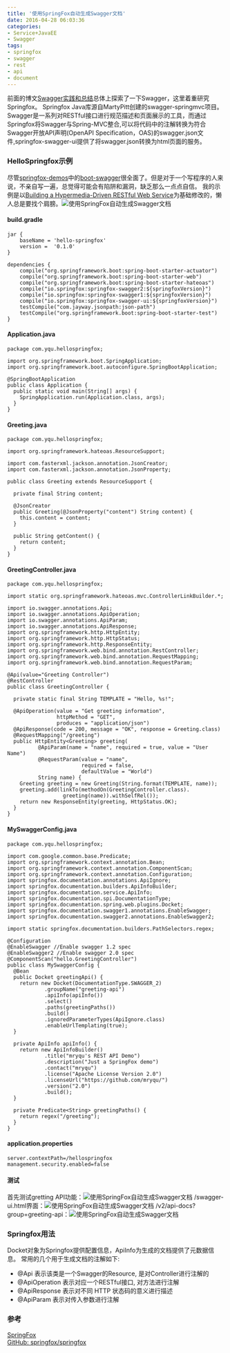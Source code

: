```yaml
---
title: '使用SpringFox自动生成Swagger文档'
date: 2016-04-28 06:03:36
categories: 
- Service+JavaEE
- Swagger
tags: 
- springfox
- swagger
- rest
- api
- document
---
```

前面的博文[Swagger实践和总结](/post/swagger实践和总结)总体上探索了一下Swagger，这里着重研究Springfox。
Springfox Java库源自MartyPitt创建的swagger-springmvc项目。Swagger是一系列对RESTful接口进行规范描述和页面展示的工具，而通过Springfox将Swagger与Spring-MVC整合,可以将代码中的注解转换为符合Swagger开放API声明(OpenAPI Specification，OAS)的swagger.json文件,springfox-swagger-ui提供了将swagger.json转换为html页面的服务。

### HelloSpringfox示例

尽管[springfox-demos](https://github.com/springfox/springfox-demos)中的[boot-swagger](https://github.com/springfox/springfox-demos/tree/master/boot-swagger)很全面了。但是对于一个写程序的人来说，不亲自写一遍，总觉得可能会有陷阱和漏洞，缺乏那么一点点自信。
我的示例是以[Building a Hypermedia-Driven RESTful Web Service](http://spring.io/guides/gs/rest-hateoas/)为基础修改的，懒人总是要找个肩膀。![使用SpringFox自动生成Swagger文档](/images/2016/4/0026uWfMzy7f3qIQ5oj17.png)
#### build.gradle
```
jar {
    baseName = 'hello-springfox'
    version =  '0.1.0'
}

dependencies {
    compile("org.springframework.boot:spring-boot-starter-actuator")
    compile("org.springframework.boot:spring-boot-starter-web")
    compile("org.springframework.boot:spring-boot-starter-hateoas")
    compile("io.springfox:springfox-swagger2:${springfoxVersion}")
    compile("io.springfox:springfox-swagger1:${springfoxVersion}")
    compile("io.springfox:springfox-swagger-ui:${springfoxVersion}")
    testCompile("com.jayway.jsonpath:json-path")
    testCompile("org.springframework.boot:spring-boot-starter-test")
}
```
#### Application.java
```
package com.yqu.hellospringfox;

import org.springframework.boot.SpringApplication;
import org.springframework.boot.autoconfigure.SpringBootApplication;

@SpringBootApplication
public class Application {
  public static void main(String[] args) {
    SpringApplication.run(Application.class, args);
  }
}
```
#### Greeting.java
```
package com.yqu.hellospringfox;

import org.springframework.hateoas.ResourceSupport;

import com.fasterxml.jackson.annotation.JsonCreator;
import com.fasterxml.jackson.annotation.JsonProperty;

public class Greeting extends ResourceSupport {

  private final String content;

  @JsonCreator
  public Greeting(@JsonProperty("content") String content) {
    this.content = content;
  }

  public String getContent() {
    return content;
  }
}
```

#### GreetingController.java
```
package com.yqu.hellospringfox;

import static org.springframework.hateoas.mvc.ControllerLinkBuilder.*;

import io.swagger.annotations.Api;
import io.swagger.annotations.ApiOperation;
import io.swagger.annotations.ApiParam;
import io.swagger.annotations.ApiResponse;
import org.springframework.http.HttpEntity;
import org.springframework.http.HttpStatus;
import org.springframework.http.ResponseEntity;
import org.springframework.web.bind.annotation.RestController;
import org.springframework.web.bind.annotation.RequestMapping;
import org.springframework.web.bind.annotation.RequestParam;

@Api(value="Greeting Controller")
@RestController
public class GreetingController {

  private static final String TEMPLATE = "Hello, %s!";

  @ApiOperation(value = "Get greeting information", 
                httpMethod = "GET", 
                produces = "application/json")
  @ApiResponse(code = 200, message = "OK", response = Greeting.class)
  @RequestMapping("/greeting")
  public HttpEntity<Greeting> greeting(
          @ApiParam(name = "name", required = true, value = "User Name")
          @RequestParam(value = "name", 
                        required = false, 
                        defaultValue = "World")
          String name) {
    Greeting greeting = new Greeting(String.format(TEMPLATE, name));
    greeting.add(linkTo(methodOn(GreetingController.class).
                  greeting(name)).withSelfRel());
    return new ResponseEntity(greeting, HttpStatus.OK);
  }
}
```

#### MySwaggerConfig.java
```
package com.yqu.hellospringfox;

import com.google.common.base.Predicate;
import org.springframework.context.annotation.Bean;
import org.springframework.context.annotation.ComponentScan;
import org.springframework.context.annotation.Configuration;
import springfox.documentation.annotations.ApiIgnore;
import springfox.documentation.builders.ApiInfoBuilder;
import springfox.documentation.service.ApiInfo;
import springfox.documentation.spi.DocumentationType;
import springfox.documentation.spring.web.plugins.Docket;
import springfox.documentation.swagger1.annotations.EnableSwagger;
import springfox.documentation.swagger2.annotations.EnableSwagger2;

import static springfox.documentation.builders.PathSelectors.regex;

@Configuration
@EnableSwagger //Enable swagger 1.2 spec
@EnableSwagger2 //Enable swagger 2.0 spec
@ComponentScan("hello.GreetingController")
public class MySwaggerConfig {
  @Bean
  public Docket greetingApi() {
    return new Docket(DocumentationType.SWAGGER_2)
            .groupName("greeting-api")
            .apiInfo(apiInfo())
            .select()
            .paths(greetingPaths())
            .build()
            .ignoredParameterTypes(ApiIgnore.class)
            .enableUrlTemplating(true);
  }

  private ApiInfo apiInfo() {
    return new ApiInfoBuilder()
            .title("mryqu's REST API Demo")
            .description("Just a SpringFox demo")
            .contact("mryqu")
            .license("Apache License Version 2.0")
            .licenseUrl("https://github.com/mryqu/")
            .version("2.0")
            .build();
  }

  private Predicate<String> greetingPaths() {
    return regex("/greeting");
  }
}
```
#### application.properties
```
server.contextPath=/hellospringfox
management.security.enabled=false
```
#### 测试
首先测试gretting API功能：![使用SpringFox自动生成Swagger文档](/images/2016/4/0026uWfMzy7f3qKhjO6c6.jpg)
/swagger-ui.html界面：![使用SpringFox自动生成Swagger文档](/images/2016/4/0026uWfMzy7f3qKW7Eae6.jpg)
/v2/api-docs?group=greeting-api：![使用SpringFox自动生成Swagger文档](/images/2016/4/0026uWfMzy7f3qLIE3D11.jpg)

### Springfox用法

Docket对象为Springfox提供配置信息，ApiInfo为生成的文档提供了元数据信息。
常用的几个用于生成文档的注解如下:
- @Api 表示该类是一个Swagger的Resource, 是对Controller进行注解的
- @ApiOperation 表示对应一个RESTful接口, 对方法进行注解
- @ApiResponse 表示对不同 HTTP 状态码的意义进行描述
- @ApiParam 表示对传入参数进行注解

### 参考

[SpringFox](http://springfox.github.io/springfox/)    
[GitHub: springfox/springfox](https://github.com/springfox/springfox)    
